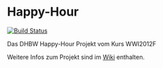 Happy-Hour
==========

[![Build Status](https://magnum.travis-ci.com/Roba1993/Happy-Hour.svg?token=CENiRcshBABMpQhaLnX8)](https://magnum.travis-ci.com/Roba1993/Happy-Hour)

Das DHBW Happy-Hour Projekt vom Kurs WWI2012F

Weitere Infos zum Projekt sind im [Wiki](https://github.com/Roba1993/Happy-Hour/wiki) enthalten.
